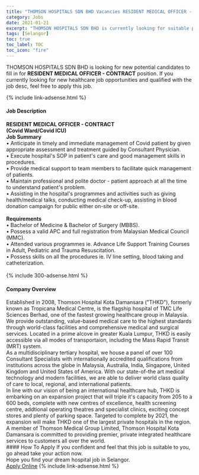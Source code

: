 ```yaml
---
title: "THOMSON HOSPITALS SDN BHD Vacancies RESIDENT MEDICAL OFFICER - CONTRACT" 
category: Jobs 
date: 2021-01-21 
excerpt: "THOMSON HOSPITALS SDN BHD is currently looking for suitable person to fill in the RESIDENT MEDICAL OFFICER - CONTRACT which positioned at Selangor" 
tags: [Selangor] 
toc: true 
toc_label: TOC 
toc_icon: "fire" 
--- 
```


<p>THOMSON HOSPITALS SDN BHD is looking for new potential candidates to fill in for <b>RESIDENT MEDICAL OFFICER - CONTRACT</b> position. If you currently looking for new healthcare job opportunities and qualified with the job desc, feel free to apply this job.
</p>{% include link-adsense.html %} 
<div><div><h4>Job Description</h4></div><div><div><span><div><div><div><strong>RESIDENT MEDICAL OFFICER - CONTRACT<br>(Covid Ward/Covid ICU)</strong></div><div><strong>Job Summary</strong><br>&#8226; Anticipate in timely and immediate management of Covid patient by given appropriate assessment and treatment guided by Consultant Physician.<br>&#8226; Execute hospital's SOP in patient's care and good management skills in procedures.<br>&#8226; Provide medical support to team members to facilitate quick management of patients.<br>&#8226; Maintain professional and polite doctor - patient approach at all the time to understand patient's problem.<br>&#8226; Assisting in the hospital's programmes and activities such as giving health/medical talks, conducting medical check-up, assisting in blood donation campaign for public either on-site or off-site.</div><div><br><strong>Requirements</strong><br>&#8226; Bachelor of Medicine &amp; Bachelor of Surgery (MBBS).<br>&#8226; Possess a valid APC and full registration from Malaysian Medical Council (MMC).<br>&#8226; Attended various programmes ie. Advance Life Support Training Courses in Adult, Pediatric and Trauma Resuscitation.<br>&#8226; Possess skills on all the procedures ie. IV line setting, blood taking and catheterization.<br>&#160;</div></div></div></span></div></div></div> 
{% include 300-adsense.html %} 
<div><div><h4>Company Overview</h4></div><div><div><span><div><div>
<div>
		Established in 2008, Thomson Hospital Kota Damansara ("THKD"), formerly known as Tropicana Medical Centre, is the flagship hospital of TMC Life Sciences Berhad, one of the fastest growing healthcare group in Malaysia. We provide outstanding, value-based medical care to the highest standards through world-class facilities and comprehensive medical and surgical services. Located in a prime alcove in greater Kuala Lumpur, THKD is easily accessible via all modes of transportaion, including the Mass Rapid Transit (MRT) system.</div>
<div>
		As a multidisciplinary tertiary hospital, we house a panel of over 100 Consultant Specialists with internationally accredited qualifications from institutions across the globe in Malaysia, Australia, India, Singapore, United Kingdom and United States of America. With our state-of-the art medical technology and modern facilities, we are able to deliver world class quality of care to local, regional, and international patients.</div>
<div>
		In line with our vision of being an international healthcare hub, THKD is embarking on an expansion project that will triple it's capacity from 205 to a 600 beds, complete with new centres of excellence, health screening centre, addtional operating theatres and specialist clinics, exciting concept stores and plenty of parking space. Targeted to complete by 2021, the expansion will make THKD one of the largest private hospitals in the region.</div>
<div>
		A member of Thomson Medical Group Limited, Thomson Hospital Kota Damansara is committed to providing premier, private integrated healthcare services to customers all over the world.</div>
</div></div></span></div></div></div> 
#### How To Apply 
If you confident and feel that this job is suitable to you, go ahead take your action now. <br/> 
Hope you find your dream hospital job in Selangor. <br/> 
<a href="https://www.jobstreet.com.my/en/job/resident-medical-officer-contract-4467444?jobId=jobstreet-my-job-4467444&sectionRank=12&token=0~5cbf2b19-ccd1-48a8-839c-ddb740c173e4&fr=SRP%20View%20In%20New%20Ta" class="btn btn--warning" target="_blank" rel="nofollow noopenner">Apply Online</a> 
{% include link-adsense.html %} 